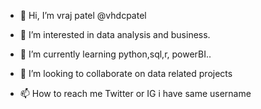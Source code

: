 - 👋 Hi, I’m vraj patel @vhdcpatel
- 👀 I’m interested in data analysis and business.
- 🌱 I’m currently learning python,sql,r, powerBI..

- 💞️ I’m looking to collaborate on data related projects
- 📫 How to reach me Twitter or IG i have same username

<!---
vhdcpatel/vhdcpatel is a ✨ special ✨ repository because its `README.md` (this file) appears on your GitHub profile.
You can click the Preview link to take a look at your changes.
---
